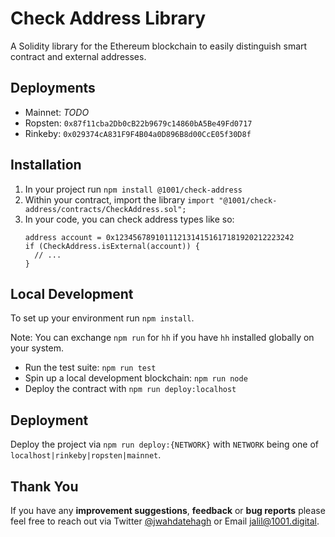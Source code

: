 # Check Address Library
A Solidity library for the Ethereum blockchain to easily distinguish smart contract and external addresses.

## Deployments
- Mainnet: *TODO*
- Ropsten: `0x87f11cba2Db0cB22b9679c14860bA5Be49Fd0717`
- Rinkeby: `0x029374cA831F9F4B04a0D896B8d00CcE05f30D8f`

## Installation

1. In your project run `npm install @1001/check-address`
2. Within your contract, import the library `import "@1001/check-address/contracts/CheckAddress.sol";`
3. In your code, you can check address types like so: 
   ```solidity
   address account = 0x1234567891011121314151617181920212223242
   if (CheckAddress.isExternal(account)) { 
     // ...
   }
   ```

## Local Development

To set up your environment run `npm install`.

Note: You can exchange `npm run` for `hh` if you have `hh` installed globally on your system.

- Run the test suite: `npm run test`
- Spin up a local development blockchain: `npm run node`
- Deploy the contract with `npm run deploy:localhost`

## Deployment

Deploy the project via `npm run deploy:{NETWORK}` with `NETWORK` being one of `localhost|rinkeby|ropsten|mainnet`.

## Thank You

If you have any **improvement suggestions**, **feedback** or **bug reports** please feel free to reach out via Twitter [@jwahdatehagh](https://twitter.com/jwahdatehagh) or Email [jalil@1001.digital](jalil@1001.digital).
